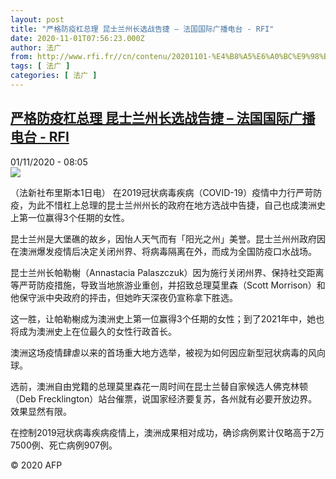 ```yaml
---
layout: post
title: "严格防疫杠总理 昆士兰州长选战告捷 – 法国国际广播电台 - RFI"
date: 2020-11-01T07:56:23.000Z
author: 法广
from: http://www.rfi.fr//cn/contenu/20201101-%E4%B8%A5%E6%A0%BC%E9%98%B2%E7%96%AB%E6%9D%A0%E6%80%BB%E7%90%86-%E6%98%86%E5%A3%AB%E5%85%B0%E5%B7%9E%E9%95%BF%E9%80%89%E6%88%98%E5%91%8A%E6%8D%B7
tags: [ 法广 ]
categories: [ 法广 ]
---
```

<!--1604217383000-->
[严格防疫杠总理 昆士兰州长选战告捷 – 法国国际广播电台 - RFI](http://www.rfi.fr//cn/contenu/20201101-%E4%B8%A5%E6%A0%BC%E9%98%B2%E7%96%AB%E6%9D%A0%E6%80%BB%E7%90%86-%E6%98%86%E5%A3%AB%E5%85%B0%E5%B7%9E%E9%95%BF%E9%80%89%E6%88%98%E5%91%8A%E6%8D%B7)
------

<div>
<div>01/11/2020 - 08:05</div><img src="https://s.rfi.fr/media/display/912157be-1c15-11eb-950e-005056a964fe/w:310/p:16x9/int0008b.201101150505.jpg"><div class="t-content__body u-clearfix">            <p>（法新社布里斯本1日电）    在2019冠状病毒疾病（COVID-19）疫情中力行严苛防疫，为此不惜杠上总理的昆士兰州州长的政府在地方选战中告捷，自己也成澳洲史上第一位赢得3个任期的女性。</p><p>昆士兰州是大堡礁的故乡，因怡人天气而有「阳光之州」美誉。昆士兰州州政府因在澳洲爆发疫情后决定关闭州界、将病毒隔离在外，而成为全国防疫口水战场。</p><p>昆士兰州长帕勒榭（Annastacia Palaszczuk）因为施行关闭州界、保持社交距离等严苛防疫措施，导致当地旅游业重创，并招致总理莫里森（Scott Morrison）和他保守派中央政府的抨击，但她昨天深夜仍宣称拿下胜选。</p><p>这一胜，让帕勒榭成为澳洲史上第一位赢得3个任期的女性；到了2021年中，她也将成为澳洲史上在位最久的女性行政首长。</p><p>澳洲这场疫情肆虐以来的首场重大地方选举，被视为如何因应新型冠状病毒的风向球。</p><p>选前，澳洲自由党籍的总理莫里森花一周时间在昆士兰替自家候选人佛克林顿（Deb Frecklington）站台催票，说国家经济要复苏，各州就有必要开放边界。效果显然有限。</p><p>在控制2019冠状病毒疾病疫情上，澳洲成果相对成功，确诊病例累计仅略高于2万7500例、死亡病例907例。</p><p></p><p></p>            <p class="t-copyright">© 2020 AFP</p>        </div>
</div>
